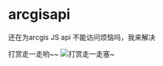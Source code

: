 # arcgisapi
还在为arcgis JS api 不能访问烦恼吗，我来解决

打赏走一走哟~~
![打赏走一走塞~](https://github.com/ly2013203742/arcgisapi/blob/master/pay.png)
